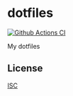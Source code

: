 # dotfiles

[![Github Actions CI][github-actions-ci-src]][github-actions-ci-href]

My dotfiles

## License

[ISC](LICENSE)

[github-actions-ci-src]: https://github.com/lboecker/dotfiles/actions/workflows/ci.yml/badge.svg
[github-actions-ci-href]: https://github.com/lboecker/dotfiles/actions?query=workflow%3Aci
